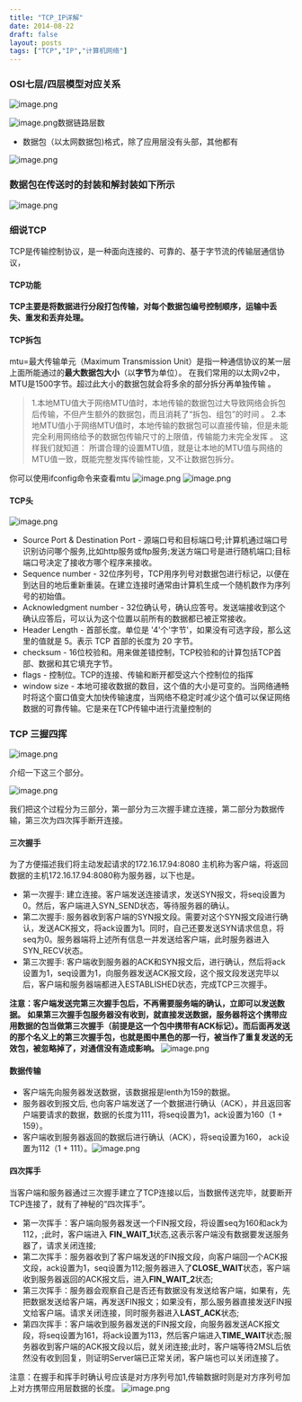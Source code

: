 ```yaml
---
title: "TCP_IP详解"
date: 2014-08-22
draft: false
layout: posts
tags: ["TCP","IP","计算机网络"]
---
```


### OSI七层/四层模型对应关系
![image.png](https://raw.githubusercontent.com/Leowuqunqun/img/master/image202305271338611.png)



![image.png](https://raw.githubusercontent.com/Leowuqunqun/img/master/image202305271339332.png)数据链路层数



* 数据包（以太网数据包)格式，除了应用层没有头部，其他都有

![image.png](https://raw.githubusercontent.com/Leowuqunqun/img/master/image202305271339259.png)
### 数据包在传送时的封装和解封装如下所示
![image.png](https://raw.githubusercontent.com/Leowuqunqun/img/master/image202305271339427.png)
### 细说TCP
TCP是传输控制协议，是一种面向连接的、可靠的、基于字节流的传输层通信协议，
#### TCP功能
**TCP主要是将数据进行分段打包传输，对每个数据包编号控制顺序，运输中丢失、重发和丢弃处理。**

#### TCP拆包
mtu=最大传输单元（Maximum Transmission Unit）是指一种通信协议的某一层上面所能通过的**最大数据包大小**（以**字节**为单位）。
在我们常用的以太网v2中，MTU是1500字节。超过此大小的数据包就会将多余的部分拆分再单独传输 。

> 1.本地MTU值大于网络MTU值时，本地传输的数据包过大导致网络会拆包后传输，不但产生额外的数据包，而且消耗了“拆包、组包”的时间 。
2.本地MTU值小于网络MTU值时，本地传输的数据包可以直接传输，但是未能完全利用网络给予的数据包传输尺寸的上限值，传输能力未完全发挥 。
这样我们就知道：
所谓合理的设置MTU值，就是让本地的MTU值与网络的MTU值一致，既能完整发挥传输性能，又不让数据包拆分。

你可以使用ifconfig命令来查看mtu
![image.png](https://raw.githubusercontent.com/Leowuqunqun/img/master/image202305271339222.png)
![image.png](https://raw.githubusercontent.com/Leowuqunqun/img/master/image202305271340935.png)

#### TCP头
![image.png](https://raw.githubusercontent.com/Leowuqunqun/img/master/image202305271340725.png)

- Source Port & Destination Port - 源端口号和目标端口号;计算机通过端口号识别访问哪个服务,比如http服务或ftp服务;发送方端口号是进行随机端口;目标端口号决定了接收方哪个程序来接收。
- Sequence number - 32位序列号，TCP用序列号对数据包进行标记，以便在到达目的地后重新重装。在建立连接时通常由计算机生成一个随机数作为序列号的初始值。
- Acknowledgment number - 32位确认号，确认应答号。发送端接收到这个确认应答后，可以认为这个位置以前所有的数据都已被正常接收。
- Header Length - 首部长度。单位是 '4'个'字节'，如果没有可选字段，那么这里的值就是 5。表示 TCP 首部的长度为 20 字节。
- checksum - 16位校验和。用来做差错控制，TCP校验和的计算包括TCP首部、数据和其它填充字节。
- flags - 控制位。TCP的连接、传输和断开都受这六个控制位的指挥
- window size - 本地可接收数据的数目，这个值的大小是可变的。当网络通畅时将这个窗口值变大加快传输速度，当网络不稳定时减少这个值可以保证网络数据的可靠传输。它是来在TCP传输中进行流量控制的
### TCP 三握四挥

![image.png](https://raw.githubusercontent.com/Leowuqunqun/img/master/image202305271341241.png)

介绍一下这三个部分。

![image.png](https://raw.githubusercontent.com/Leowuqunqun/img/master/image202305271341957.png)

我们把这个过程分为三部分，第一部分为三次握手建立连接，第二部分为数据传输，第三次为四次挥手断开连接。
#### 三次握手
为了方便描述我们将主动发起请求的172.16.17.94:8080 主机称为客户端，将返回数据的主机172.16.17.94:8080称为服务器，以下也是。

- 第一次握手: 建立连接。客户端发送连接请求，发送SYN报文，将seq设置为0。然后，客户端进入SYN_SEND状态，等待服务器的确认。
- 第二次握手: 服务器收到客户端的SYN报文段。需要对这个SYN报文段进行确认，发送ACK报文，将ack设置为1。同时，自己还要发送SYN请求信息，将seq为0。服务器端将上述所有信息一并发送给客户端，此时服务器进入SYN_RECV状态。
- 第三次握手: 客户端收到服务器的ACK和SYN报文后，进行确认，然后将ack设置为1，seq设置为1，向服务器发送ACK报文段，这个报文段发送完毕以后，客户端和服务器端都进入ESTABLISHED状态，完成TCP三次握手。

**注意：客户端发送完第三次握手包后，不再需要服务端的确认，立即可以发送数据。**
**如果第三次握手包服务器没有收到，就直接发送数据，服务器将这个携带应用数据的包当做第三次握手（前提是这一个包中携带有ACK标记）。而后面再发送的那个名义上的第三次握手包，也就是图中黑色的那一行，被当作了重复发送的无效包，被忽略掉了，对通信没有造成影响。**
![image.png](https://raw.githubusercontent.com/Leowuqunqun/img/master/image202305271341949.png)

#### 数据传输

- 客户端先向服务器发送数据，该数据报是lenth为159的数据。
- 服务器收到报文后, 也向客户端发送了一个数据进行确认（ACK），并且返回客户端要请求的数据，数据的长度为111，将seq设置为1，ack设置为160（1 + 159）。
- 客户端收到服务器返回的数据后进行确认（ACK），将seq设置为160， ack设置为112（1 + 111）。![image.png](https://raw.githubusercontent.com/Leowuqunqun/img/master/image202305271341166.png)

#### 四次挥手
当客户端和服务器通过三次握手建立了TCP连接以后，当数据传送完毕，就要断开TCP连接了，就有了神秘的“四次挥手”。

- 第一次挥手：客户端向服务器发送一个FIN报文段，将设置seq为160和ack为112，;此时，客户端进入 **FIN_WAIT_1**状态,这表示客户端没有数据要发送服务器了，请求关闭连接;
- 第二次挥手：服务器收到了客户端发送的FIN报文段，向客户端回一个ACK报文段，ack设置为1，seq设置为112;服务器进入了**CLOSE_WAIT**状态，客户端收到服务器返回的ACK报文后，进入**FIN_WAIT_2**状态;
- 第三次挥手：服务器会观察自己是否还有数据没有发送给客户端，如果有，先把数据发送给客户端，再发送FIN报文；如果没有，那么服务器直接发送FIN报文给客户端。请求关闭连接，同时服务器进入**LAST_ACK**状态;
- 第四次挥手：客户端收到服务器发送的FIN报文段，向服务器发送ACK报文段，将seq设置为161，将ack设置为113，然后客户端进入**TIME_WAIT**状态;服务器收到客户端的ACK报文段以后，就关闭连接;此时，客户端等待2MSL后依然没有收到回复，则证明Server端已正常关闭，客户端也可以关闭连接了。

注意：在握手和挥手时确认号应该是对方序列号加1,传输数据时则是对方序列号加上对方携带应用层数据的长度。
![image.png](https://raw.githubusercontent.com/Leowuqunqun/img/master/image202305271341127.png)

